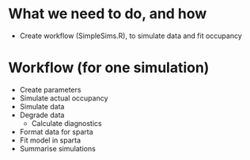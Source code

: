 # What we need to do, and how

- Create workflow (SimpleSims.R), to simulate data and fit occupancy

# Workflow (for one simulation)

- Create parameters
- Simulate actual occupancy
- Simulate data
- Degrade data
     - Calculate diagnostics
- Format data for sparta
- Fit model in sparta
- Summarise simulations
